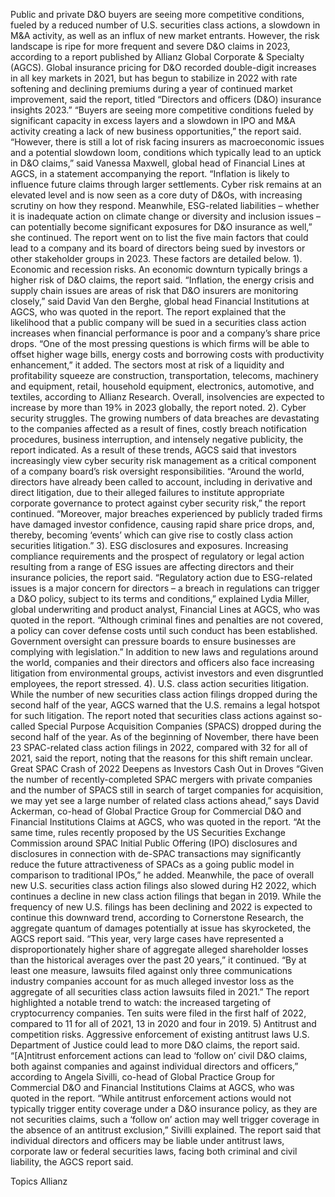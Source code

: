 Public and private D&O buyers are seeing more competitive conditions, fueled by a reduced number of U.S. securities class actions, a slowdown in M&A activity, as well as an influx of new market entrants. However, the risk landscape is ripe for more frequent and severe D&O claims in 2023, according to a report published by Allianz Global Corporate & Specialty (AGCS).
Global insurance pricing for D&O recorded double-digit increases in all key markets in 2021, but has begun to stabilize in 2022 with rate softening and declining premiums during a year of continued market improvement, said the report, titled “Directors and officers (D&O) insurance insights 2023.”
“Buyers are seeing more competitive conditions fueled by significant capacity in excess layers and a slowdown in IPO and M&A activity creating a lack of new business opportunities,” the report said.
“However, there is still a lot of risk facing insurers as macroeconomic issues and a potential slowdown loom, conditions which typically lead to an uptick in D&O claims,” said Vanessa Maxwell, global head of Financial Lines at AGCS, in a statement accompanying the report.
“Inflation is likely to influence future claims through larger settlements. Cyber risk remains at an elevated level and is now seen as a core duty of D&Os, with increasing scrutiny on how they respond. Meanwhile, ESG-related liabilities – whether it is inadequate action on climate change or diversity and inclusion issues – can potentially become significant exposures for D&O insurance as well,” she continued.
The report went on to list the five main factors that could lead to a company and its board of directors being sued by investors or other stakeholder groups in 2023. These factors are detailed below.
1). Economic and recession risks. An economic downturn typically brings a higher risk of D&O claims, the report said. “Inflation, the energy crisis and supply chain issues are areas of risk that D&O insurers are monitoring closely,” said David Van den Berghe, global head Financial Institutions at AGCS, who was quoted in the report.
The report explained that the likelihood that a public company will be sued in a securities class action increases when financial performance is poor and a company’s share price drops. “One of the most pressing questions is which firms will be able to offset higher wage bills, energy costs and borrowing costs with productivity enhancement,” it added.
The sectors most at risk of a liquidity and profitability squeeze are construction, transportation, telecoms, machinery and equipment, retail, household equipment, electronics, automotive, and textiles, according to Allianz Research. Overall, insolvencies are expected to increase by more than 19% in 2023 globally, the report noted.
2). Cyber security struggles. The growing numbers of data breaches are devastating to the companies affected as a result of fines, costly breach notification procedures, business interruption, and intensely negative publicity, the report indicated. As a result of these trends, AGCS said that investors increasingly view cyber security risk management as a critical component of a company board’s risk oversight responsibilities.
“Around the world, directors have already been called to account, including in derivative and direct litigation, due to their alleged failures to institute appropriate corporate governance to protect against cyber security risk,” the report continued. “Moreover, major breaches experienced by publicly traded firms have damaged investor confidence, causing rapid share price drops, and, thereby, becoming ‘events’ which can give rise to costly class action securities litigation.”
3). ESG disclosures and exposures. Increasing compliance requirements and the prospect of regulatory or legal action resulting from a range of ESG issues are affecting directors and their insurance policies, the report said.
“Regulatory action due to ESG-related issues is a major concern for directors – a breach in regulations can trigger a D&O policy, subject to its terms and conditions,” explained Lydia Miller, global underwriting and product analyst, Financial Lines at AGCS, who was quoted in the report. “Although criminal fines and penalties are not covered, a policy can cover defense costs until such conduct has been established. Government oversight can pressure boards to ensure businesses are complying with legislation.”
In addition to new laws and regulations around the world, companies and their directors and officers also face increasing litigation from environmental groups, activist investors and even disgruntled employees, the report stressed.
4). U.S. class action securities litigation. While the number of new securities class action filings dropped during the second half of the year, AGCS warned that the U.S. remains a legal hotspot for such litigation.
The report noted that securities class actions against so-called Special Purpose Acquisition Companies (SPACS) dropped during the second half of the year. As of the beginning of November, there have been 23 SPAC-related class action filings in 2022, compared with 32 for all of 2021, said the report, noting that the reasons for this shift remain unclear.
Great SPAC Crash of 2022 Deepens as Investors Cash Out in Droves
“Given the number of recently-completed SPAC mergers with private companies and the number of SPACS still in search of target companies for acquisition, we may yet see a large number of related class actions ahead,” says David Ackerman, co-head of Global Practice Group for Commercial D&O and Financial Institutions Claims at AGCS, who was quoted in the report.
“At the same time, rules recently proposed by the US Securities Exchange Commission around SPAC Initial Public Offering (IPO) disclosures and disclosures in connection with de-SPAC transactions may significantly reduce the future attractiveness of SPACs as a going public model in comparison to traditional IPOs,” he added.
Meanwhile, the pace of overall new U.S. securities class action filings also slowed during H2 2022, which continues a decline in new class action filings that began in 2019.
While the frequency of new U.S. filings has been declining and 2022 is expected to continue this downward trend, according to Cornerstone Research, the aggregate quantum of damages potentially at issue has skyrocketed, the AGCS report said.
“This year, very large cases have represented a disproportionately higher share of aggregate alleged shareholder losses than the historical averages over the past 20 years,” it continued. “By at least one measure, lawsuits filed against only three communications industry companies account for as much alleged investor loss as the aggregate of all securities class action lawsuits filed in 2021.”
The report highlighted a notable trend to watch: the increased targeting of cryptocurrency companies. Ten suits were filed in the first half of 2022, compared to 11 for all of 2021, 13 in 2020 and four in 2019.
5) Antitrust and competition risks. Aggressive enforcement of existing antitrust laws U.S. Department of Justice could lead to more D&O claims, the report said.
“[A]ntitrust enforcement actions can lead to ‘follow on’ civil D&O claims, both against companies and against individual directors and officers,” according to Angela Sivilli, co-head of Global Practice Group for Commercial D&O and Financial Institutions Claims at AGCS, who was quoted in the report.
“While antitrust enforcement actions would not typically trigger entity coverage under a D&O insurance policy, as they are not securities claims, such a ‘follow on’ action may well trigger coverage in the absence of an antitrust exclusion,” Sivilli explained.
The report said that individual directors and officers may be liable under antitrust laws, corporate law or federal securities laws, facing both criminal and civil liability, the AGCS report said.

Topics
Allianz
